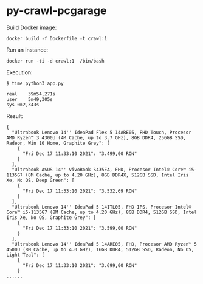 # py-crawl-pcgarage

Build Docker image: 
   
    docker build -f Dockerfile -t crawl:1 
    
Run an instance:

    docker run -ti -d crawl:1  /bin/bash

Execution:
```
$ time python3 app.py 

real	39m54,271s
user	5m49,305s
sys	0m2,343s
```

Result:
```
{
  "Ultrabook Lenovo 14'' IdeaPad Flex 5 14ARE05, FHD Touch, Procesor AMD Ryzen™ 3 4300U (4M Cache, up to 3.7 GHz), 8GB DDR4, 256GB SSD, Radeon, Win 10 Home, Graphite Grey": [
    {
      "Fri Dec 17 11:33:10 2021": "3.499,00 RON"
    }
  ],
  "Ultrabook ASUS 14'' VivoBook S435EA, FHD, Procesor Intel® Core™ i5-1135G7 (8M Cache, up to 4.20 GHz), 8GB DDR4X, 512GB SSD, Intel Iris Xe, No OS, Deep Green": [
    {
      "Fri Dec 17 11:33:10 2021": "3.532,69 RON"
    }
  ],
  "Ultrabook Lenovo 14'' IdeaPad 5 14ITL05, FHD IPS, Procesor Intel® Core™ i5-1135G7 (8M Cache, up to 4.20 GHz), 8GB DDR4, 512GB SSD, Intel Iris Xe, No OS, Graphite Grey": [
    {
      "Fri Dec 17 11:33:10 2021": "3.599,00 RON"
    }
  ],
  "Ultrabook Lenovo 14'' IdeaPad 5 14ARE05, FHD, Procesor AMD Ryzen™ 5 4500U (8M Cache, up to 4.0 GHz), 16GB DDR4, 512GB SSD, Radeon, No OS, Light Teal": [
    {
      "Fri Dec 17 11:33:10 2021": "3.699,00 RON"
    }
......
```
